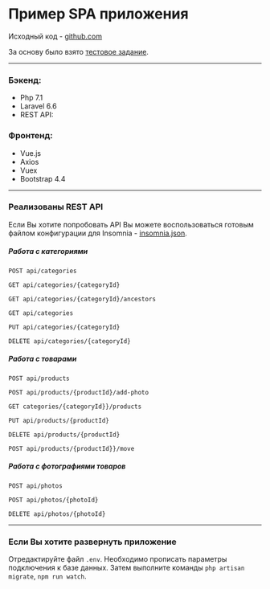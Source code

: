 <h1>Пример SPA приложения</h1>
<p>Исходный код - <a href="https://github.com/vtoropchin2/meshgrouptest"target="_blank">github.com</a></p>
<p>За основу было взято <a href="https://drive.google.com/file/d/1aNUVg6hj9JzSv8VcIs7aqkbsMkJuRJmW/view" target="_blank">тестовое задание</a>.</p>

<hr>

<h3>Бэкенд:</h3>
<ul class="list-unstyled">
    <li>Php 7.1</li>
    <li>Laravel 6.6</li>
    <li>REST API:</li>
</ul>

<h3>Фронтенд:</h3>
<ul class="list-unstyled">
    <li>Vue.js</li>
    <li>Axios</li>
    <li>Vuex</li>
    <li>Bootstrap 4.4</li>
</ul>

<hr>

<h3>Реализованы REST API</h3>
<p>Если Вы хотите попробовать API Вы можете воспользоваться готовым файлом конфигурации для Insomnia - <a href="https://raw.githubusercontent.com/vtoropchin2/meshgrouptest/master/insomnia.json" target="_blank">insomnia.json</a>.</p>

<h5>Работа с категориями</h5>
<p><code>POST api/categories</code></p>
<p><code>GET api/categories/{categoryId}</code></p>
<p><code>GET api/categories/{categoryId}/ancestors</code></p>
<p><code>GET api/categories</code></p>
<p><code>PUT api/categories/{categoryId}</code></p>
<p><code>DELETE api/categories/{categoryId}</code></p>

<h5>Работа с товарами</h5>
<p><code>POST api/products</code></p>
<p><code>POST api/products/{productId}/add-photo</code></p>
<p><code>GET categories/{categoryId}}/products</code></p>
<p><code>PUT api/products/{productId}</code></p>
<p><code>DELETE api/products/{productId}</code></p>
<p><code>POST api/products/{productId}}/move</code></p>

<h5>Работа с фотографиями товаров</h5>
<p><code>POST api/photos</code></p>
<p><code>POST api/photos/{photoId}</code></p>
<p><code>DELETE api/photos/{photoId}</code></p>

<hr>

<h3>Если Вы хотите развернуть приложение</h3>
<p>Отредактируйте файл <code>.env</code>. Необходимо прописать параметры подключения к базе данных. Затем выполните команды <code>php artisan migrate</code>, <code>npm run watch</code>.</p>
